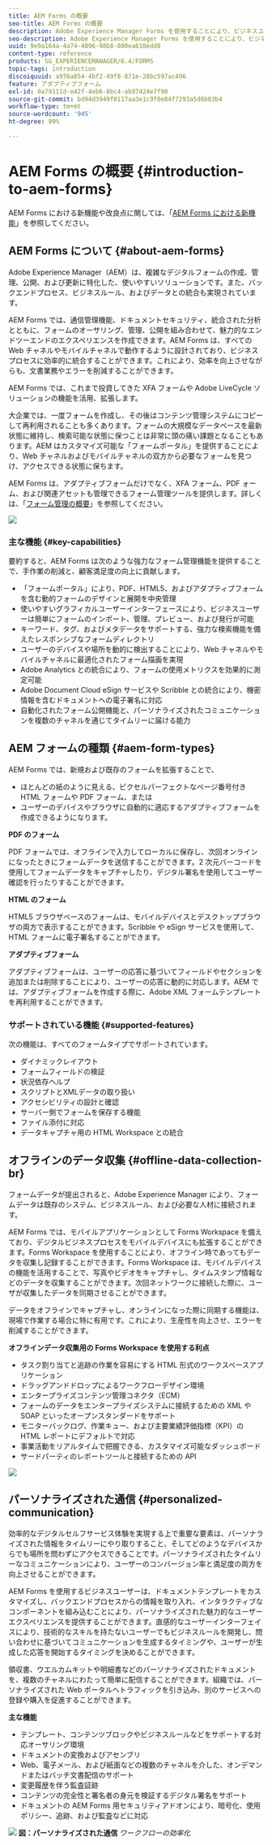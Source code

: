 ```yaml
---
title: AEM Forms の概要
seo-title: AEM Forms の概要
description: Adobe Experience Manager Forms を使用することにより、ビジネスユーザーは、魅力的でレスポンシブなアダプティブフォームを Web サイトやモバイルサイトに統合することができます。これは、デジタル登録プロセスを簡素化し、顧客のコンバージョン率を増加させるのに役立ちます。
seo-description: Adobe Experience Manager Forms を使用することにより、ビジネスユーザーは、魅力的でレスポンシブなアダプティブフォームを Web サイトやモバイルサイトに統合することができます。これは、デジタル登録プロセスを簡素化し、顧客のコンバージョン率を増加させるのに役立ちます。
uuid: 9e9a164a-4a74-4096-98b8-800ea610edd8
content-type: reference
products: SG_EXPERIENCEMANAGER/6.4/FORMS
topic-tags: introduction
discoiquuid: a976a854-4bf2-49f8-871e-28bc597ac496
feature: アダプティブフォーム
exl-id: 0a79111d-e42f-4eb6-8bc4-ab97424e7f90
source-git-commit: bd94d3949f0117aa3e1c9f0e84f7293a5d6b03b4
workflow-type: tm+mt
source-wordcount: '945'
ht-degree: 99%

---
```


# AEM Forms の概要 {#introduction-to-aem-forms}

AEM Forms における新機能や改良点に関しては、「[AEM Forms における新機能](/help/forms/using/whats-new.md)」を参照してください。

## AEM Forms について  {#about-aem-forms}

Adobe Experience Manager（AEM）は、複雑なデジタルフォームの作成、管理、公開、および更新に特化した、使いやすいソリューションです。また、バックエンドプロセス、ビジネスルール、およびデータとの統合も実現されています。

AEM Forms では、通信管理機能、ドキュメントセキュリティ、統合された分析とともに、フォームのオーサリング、管理、公開を組み合わせて、魅力的なエンドツーエンドのエクスペリエンスを作成できます。AEM Forms は、すべての Web チャネルやモバイルチャネルで動作するように設計されており、ビジネスプロセスに効率的に統合することができます。これにより、効率を向上させながらも、文書業務やエラーを削減することができます。

AEM Forms では、これまで投資してきた XFA フォームや Adobe LiveCycle ソリューションの機能を活用、拡張します。

大企業では、一度フォームを作成し、その後はコンテンツ管理システムにコピーして再利用されることも多くあります。フォームの大規模なデータベースを最新状態に維持し、検索可能な状態に保つことは非常に頭の痛い課題となることもあります。AEM はカスタマイズ可能な「フォームポータル」を提供することにより、Web チャネルおよびモバイルチャネルの双方から必要なフォームを見つけ、アクセスできる状態に保ちます。

AEM Forms は、アダプティブフォームだけでなく、XFA フォーム、PDF ォーム、および関連アセットも管理できるフォーム管理ツールを提供します。詳しくは、「[フォーム管理の概要](/help/forms/using/introduction-managing-forms.md)」を参照してください。

![](do-not-localize/4th-draft.gif)

### 主な機能 {#key-capabilities}

要約すると、AEM Forms は次のような強力なフォーム管理機能を提供することで、手作業の削減と、顧客満足度の向上に貢献します。

* 「フォームポータル」により、PDF、HTML5、およびアダプティブフォームを含む動的フォームのデザインと展開を中央管理
* 使いやすいグラフィカルユーザーインターフェースにより、ビジネスユーザーは簡単にフォームのインポート、管理、プレビュー、および発行が可能
* キーワード、タグ、およびメタデータをサポートする、強力な検索機能を備えたレスポンシブなフォームディレクトリ
* ユーザーのデバイスや場所を動的に検出することにより、Web チャネルやモバイルチャネルに最適化されたフォーム描画を実現
* Adobe Analytics との統合により、フォームの使用メトリクスを効果的に測定可能
* Adobe Document Cloud eSign サービスや Scribble との統合により、機密情報を含むドキュメントへの電子署名に対応
* 自動化されたフォーム公開機能と、パーソナライズされたコミュニケーションを複数のチャネルを通じてタイムリーに届ける能力

## AEM フォームの種類  {#aem-form-types}

AEM Forms では、新規および既存のフォームを拡張することで、

* ほとんどの紙のように見える、ピクセルパーフェクトなページ番号付き HTML フォームや PDF フォーム、または
* ユーザーのデバイスやブラウザに自動的に適応するアダプティブフォームを作成できるようになります。

**PDF のフォーム**

PDF フォームでは、オフラインで入力してローカルに保存し、次回オンラインになったときにフォームデータを送信することができます。2 次元バーコードを使用してフォームデータをキャプチャしたり、デジタル署名を使用してユーザー確認を行ったりすることができます。

**HTML のフォーム**

HTML5 ブラウザベースのフォームは、モバイルデバイスとデスクトップブラウザの両方で表示することができます。Scribble や eSign サービスを使用して、HTML フォームに電子署名することができます。

**アダプティブフォーム**

アダプティブフォームは、ユーザーの応答に基づいてフィールドやセクションを追加または削除することにより、ユーザーの応答に動的に対応します。AEM では、アダプティブフォームを作成する際に、Adobe XML フォームテンプレートを再利用することができます。

### サポートされている機能 {#supported-features}

次の機能は、すべてのフォームタイプでサポートされています。

* ダイナミックレイアウト
* フォームフィールドの検証
* 状況依存ヘルプ
* スクリプトとXMLデータの取り扱い
* アクセシビリティの設計と確認
* サーバー側でフォームを保存する機能
* ファイル添付に対応
* データキャプチャ用の HTML Workspace との統合

## オフラインのデータ収集 {#offline-data-collection-br}

フォームデータが提出されると、Adobe Experience Manager により、フォームデータは既存のシステム、ビジネスルール、および必要な人材に接続されます。

AEM Forms では、モバイルアプリケーションとして Forms Workspace を備えており、デジタルビジネスプロセスをモバイルデバイスにも拡張することができます。Forms Workspace を使用することにより、オフライン時であってもデータを収集し記録することができます。Forms Workspace は、モバイルデバイスの機能を活用することで、写真やビデオをキャプチャし、タイムスタンプ情報などのデータを収集することができます。次回ネットワークに接続した際に、ユーザが収集したデータを同期させることができます。

データをオフラインでキャプチャし、オンラインになった際に同期する機能は、現場で作業する場合に特に有用です。これにより、生産性を向上させ、エラーを削減することができます。

**オフラインデータ収集用の Forms Workspace を使用する利点**

* タスク割り当てと追跡の作業を容易にする HTML 形式のワークスペースアプリケーション
* ドラッグアンドドロップによるワークフローデザイン環境
* エンタープライズコンテンツ管理コネクタ（ECM）
* フォームのデータをエンタープライズシステムに接続するための XML や SOAP といったオープンスタンダードをサポート
* モニターバックログ、作業キュー、および主要業績評価指標（KPI）の HTML レポートにデフォルトで対応
* 事業活動をリアルタイムで把握できる、カスタマイズ可能なダッシュボード
* サードパーティのレポートツールと接続するための API

![](do-not-localize/3rd-draft.gif)

## パーソナライズされた通信 {#personalized-communication}

効率的なデジタルセルフサービス体験を実現する上で重要な要素は、パーソナライズされた情報をタイムリーにやり取りすること、そしてどのようなデバイスからでも場所を問わずにアクセスできることです。パーソナライズされたタイムリーなコミュニケーションにより、ユーザーのコンバージョン率と満足度の両方を向上させることができます。

AEM Forms を使用するビジネスユーザーは、ドキュメントテンプレートをカスタマイズし、バックエンドプロセスからの情報を取り入れ、インタラクティブなコンポーネントを組み込むことにより、パーソナライズされた魅力的なユーザーエクスペリエンスを提供することができます。直感的なユーザーインターフェイスにより、技術的なスキルを持たないユーザーでもビジネスルールを開発し、問い合わせに基づいてコミュニケーションを生成するタイミングや、ユーザーが生成した応答を開始するタイミングを決めることができます。

領収書、ウエルカムキットや明細書などのパーソナライズされたドキュメントを、複数のチャネルにわたって簡単に配信することができます。組織では、パーソナライズされた Web ポータルへトラフィックを引き込み、別のサービスへの登録や購入を促進することができます。

**主な機能**

* テンプレート、コンテンツブロックやビジネスルールなどをサポートする対応オーサリング環境
* ドキュメントの変換およびアセンブリ
* Web、電子メール、および紙面などの複数のチャネルを介した、オンデマンドまたはバッチ文書配信のサポート
* 変更履歴を伴う監査証跡
* コンテンツの完全性と署名者の身元を検証するデジタル署名をサポート
* ドキュメントの AEM Forms 用セキュリティアドオンにより、暗号化、使用ポリシー、追跡、および監査などに対応

![](do-not-localize/layout-02.png)
**図：パーソナライズされた通信** *ワークフローの効率化*
